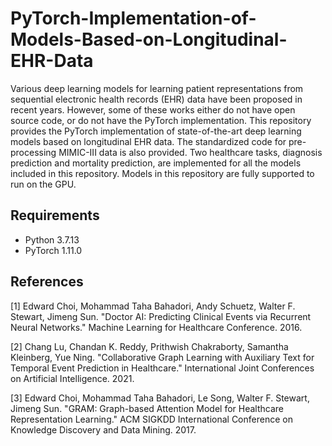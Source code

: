 # PyTorch-Implementation-of-Models-Based-on-Longitudinal-EHR-Data
Various deep learning models for learning patient representations from sequential electronic health records (EHR) data have been proposed in recent years. However, some of these works either do not have open source code, or do not have the PyTorch implementation. This repository provides the PyTorch implementation of state-of-the-art deep learning models based on longitudinal EHR data. The standardized code for pre-processing MIMIC-III data is also provided. Two healthcare tasks, diagnosis prediction and mortality prediction, are implemented for all the models included in this repository. Models in this repository are fully supported to run on the GPU.

## Requirements
- Python 3.7.13
- PyTorch 1.11.0

## References
[1] Edward Choi, Mohammad Taha Bahadori, Andy Schuetz, Walter F. Stewart, Jimeng Sun. "Doctor AI: Predicting Clinical Events via Recurrent Neural Networks." Machine Learning for Healthcare Conference. 2016.

[2] Chang Lu, Chandan K. Reddy, Prithwish Chakraborty, Samantha Kleinberg, Yue Ning. "Collaborative Graph Learning with Auxiliary Text for Temporal Event Prediction in Healthcare." International Joint Conferences on Artificial Intelligence. 2021.

[3] Edward Choi, Mohammad Taha Bahadori, Le Song, Walter F. Stewart, Jimeng Sun. "GRAM: Graph-based Attention Model for Healthcare Representation Learning." ACM SIGKDD International Conference on Knowledge Discovery and Data Mining. 2017.
